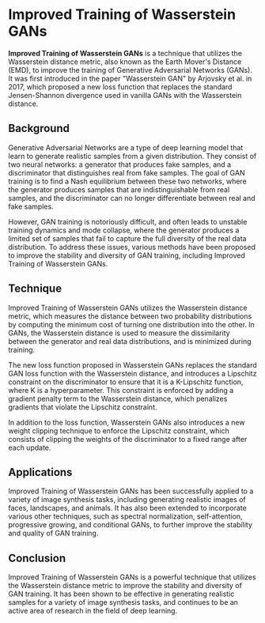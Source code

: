 # Improved Training of Wasserstein GANs

**Improved Training of Wasserstein GANs** is a technique that utilizes the Wasserstein distance metric, also known as the Earth Mover's Distance (EMD), to improve the training of Generative Adversarial Networks (GANs). It was first introduced in the paper "Wasserstein GAN" by Arjovsky et al. in 2017, which proposed a new loss function that replaces the standard Jensen-Shannon divergence used in vanilla GANs with the Wasserstein distance.

## Background

Generative Adversarial Networks are a type of deep learning model that learn to generate realistic samples from a given distribution. They consist of two neural networks: a generator that produces fake samples, and a discriminator that distinguishes real from fake samples. The goal of GAN training is to find a Nash equilibrium between these two networks, where the generator produces samples that are indistinguishable from real samples, and the discriminator can no longer differentiate between real and fake samples.

However, GAN training is notoriously difficult, and often leads to unstable training dynamics and mode collapse, where the generator produces a limited set of samples that fail to capture the full diversity of the real data distribution. To address these issues, various methods have been proposed to improve the stability and diversity of GAN training, including Improved Training of Wasserstein GANs.

## Technique

Improved Training of Wasserstein GANs utilizes the Wasserstein distance metric, which measures the distance between two probability distributions by computing the minimum cost of turning one distribution into the other. In GANs, the Wasserstein distance is used to measure the dissimilarity between the generator and real data distributions, and is minimized during training.

The new loss function proposed in Wasserstein GANs replaces the standard GAN loss function with the Wasserstein distance, and introduces a Lipschitz constraint on the discriminator to ensure that it is a K-Lipschitz function, where K is a hyperparameter. This constraint is enforced by adding a gradient penalty term to the Wasserstein distance, which penalizes gradients that violate the Lipschitz constraint.

In addition to the loss function, Wasserstein GANs also introduces a new weight clipping technique to enforce the Lipschitz constraint, which consists of clipping the weights of the discriminator to a fixed range after each update.

## Applications

Improved Training of Wasserstein GANs has been successfully applied to a variety of image synthesis tasks, including generating realistic images of faces, landscapes, and animals. It has also been extended to incorporate various other techniques, such as spectral normalization, self-attention, progressive growing, and conditional GANs, to further improve the stability and quality of GAN training.

## Conclusion

Improved Training of Wasserstein GANs is a powerful technique that utilizes the Wasserstein distance metric to improve the stability and diversity of GAN training. It has been shown to be effective in generating realistic samples for a variety of image synthesis tasks, and continues to be an active area of research in the field of deep learning.

